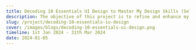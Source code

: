 ```yaml
---
title: Decoding 10 Essentials UI Design to Master My Design Skills (Self Project)
description: The objective of this project is to refine and enhance my UI Design skills by Decoding 10 Essentials UI Design.
slug: /project/decoding-10-essentials-iu-design
cover: /images/blogs/decoding-10-essentials-ui-design.png
timeline: 1st Jan 2024 - 31th Mar 2024
date: 2024-01-05
---
```

